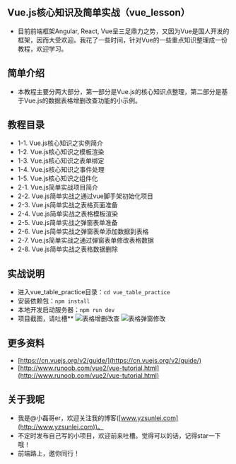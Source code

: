 ## Vue.js核心知识及简单实战（vue_lesson）
* 目前前端框架Angular, React, Vue呈三足鼎力之势，又因为Vue是国人开发的框架，因而大受欢迎。我花了一些时间，针对Vue的一些重点知识整理成一份教程，欢迎学习。

## 简单介绍
* 本教程主要分两大部分，第一部分是Vue.js的核心知识点整理，第二部分是基于Vue.js的数据表格增删改查功能的小示例。

## 教程目录
* 1-1. Vue.js核心知识之实例简介
* 1-2. Vue.js核心知识之模板渲染
* 1-3. Vue.js核心知识之表单绑定
* 1-4. Vue.js核心知识之事件处理
* 1-5. Vue.js核心知识之组件化
* 2-1. Vue.js简单实战项目简介
* 2-2. Vue.js简单实战之通过vue脚手架初始化项目
* 2-3. Vue.js简单实战之表格页面准备
* 2-4. Vue.js简单实战之表格模板渲染
* 2-5. Vue.js简单实战之弹窗表单准备
* 2-6. Vue.js简单实战之弹窗表单添加数据到表格
* 2-7. Vue.js简单实战之通过弹窗表单修改表格数据
* 2-8. Vue.js简单实战之表格数据删除

## 实战说明
* 进入vue_table_practice目录：`cd vue_table_practice`
* 安装依赖包：`npm install`
* 本地开发启动服务器：`npm run dev`
* 项目截图，请吐槽**
![表格增删改查](https://github.com/yzsunlei/special_vue_basis_lesson/blob/master/screenshot_01.png)
![表格弹窗修改](https://github.com/yzsunlei/special_vue_basis_lesson/blob/master/screenshot_02.png)

## 更多资料
* [https://cn.vuejs.org/v2/guide/](https://cn.vuejs.org/v2/guide/)
* [http://www.runoob.com/vue2/vue-tutorial.html](http://www.runoob.com/vue2/vue-tutorial.html)

## 关于我呢
* 我是@小磊哥er，欢迎关注我的博客([www.yzsunlei.com](http://www.yzsunlei.com))。
* 不定时发布自己写的小项目，欢迎前来吐槽。觉得可以的话，记得star一下哦！ 
* 前端路上，邀你同行！
